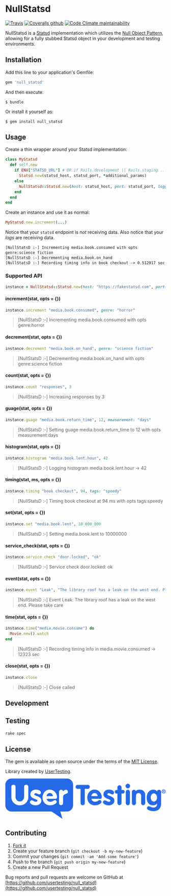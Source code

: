 # NullStatsd
[![Travis](https://img.shields.io/travis/usertesting/null_statsd?style=for-the-badge&logo=travis)](https://travis-ci.org/usertesting/null_statsd) [![Coveralls github](https://img.shields.io/coveralls/github/usertesting/null_statsd?style=for-the-badge)](https://coveralls.io/github/usertesting/null_statsd) [![Code Climate maintainability](https://img.shields.io/codeclimate/maintainability/usertesting/null_statsd?style=for-the-badge)](https://codeclimate.com/github/usertesting/null_statsd)

NullStatsd is a [Statsd](https://github.com/statsd/statsd) implementation which utilizes the [Null Object Pattern](https://en.wikipedia.org/wiki/Null_object_pattern), allowing for a fully stubbed Statsd object in your development and testing environments.

## Installation

Add this line to your application's Gemfile:

```ruby
gem 'null_statsd'
```

And then execute:

    $ bundle

Or install it yourself as:

    $ gem install null_statsd

## Usage

Create a thin wrapper around your Statsd implementation:

```ruby
class MyStatsd
  def self.new
    if ENV["STATSD_URL"] # OR if Rails.development || Rails.staging ...
      Statsd.new(statsd_host, statsd_port, *additional_params)
    else
      NullStatsd::Statsd.new(host: statsd_host, port: statsd_port, logger: Rails.logger)
    end
  end
end
```

Create an instance and use it as normal:

```ruby
MyStatsd.new.increment(...)
```

Notice that your `statsd` endpoint is _not_ receiving data. Also notice that your _logs_ are receiving data.

```
[NullStatsD :-] Incrementing media.book.consumed with opts genre:science fiction
[NullStatsD :-] Decrementing media.book.on_hand
[NullStatsD :-] Recording timing info in book checkout -> 0.512917 sec
```

### Supported API

```ruby
instance = NullStatsd::Statsd.new(host: "https://fakestatsd.com", port: 4242, logger: $stdout
```

#### increment(stat, opts = {})

```ruby
instance.increment "media.book.consumed", genre: "horror"
```

> [NullStatsD :-] Incrementing media.book.consumed with opts genre:horror

#### decrement(stat, opts = {})

```ruby
instance.decrement "media.book.on_hand", genre: "science fiction"
```

> [NullStatsD :-] Decrementing media.book.on_hand with opts genre:science fiction

#### count(stat, opts = {})

```ruby
instance.count "responses", 3
```

> [NullStatsD :-] Increasing responses by 3

#### guage(stat, opts = {})

```ruby
instance.guage "media.book.return_time", 12, measurement: "days"
```

> [NullStatsD :-] Setting guage media.book.return_time to 12 with opts measurement:days

#### histogram(stat, opts = {})

```ruby
instance.histogram "media.book.lent.hour", 42
```

> [NullStatsD :-] Logging histogram media.book.lent.hour -> 42

#### timing(stat, ms, opts = {})

```ruby
instance.timing "book checkout", 94, tags: "speedy"
```

> [NullStatsD :-] Timing book checkout at 94 ms with opts tags:speedy

#### set(stat, opts = {})

```ruby
instance.set "media.book.lent", 10_000_000
```

> [NullStatsD :-] Setting media.book.lent to 10000000

#### service_check(stat, opts = {})

```ruby
instance.service_check "door.locked", "ok"
```

> [NullStatsD :-] Service check door.locked: ok

#### event(stat, opts = {})

```ruby
instance.event "Leak", "The library roof has a leak on the west end. Please take care"
```

> [NullStatsD :-] Event Leak: The library roof has a leak on the west end. Please take care

#### time(stat, opts = {})

```ruby
instance.time("media.movie.consume") do
  Movie.new().watch
end
```

> [NullStatsD :-] Recording timing info in media.movie.consumed -> 12323 sec

#### close(stat, opts = {})

```ruby
instance.close
```

> [NullStatsD :-] Close called

## Development

## Testing

`rake spec`

## License

The gem is available as open source under the terms of the [MIT License](LICENSE.txt).

Library created by [UserTesting](https://usertesting.com).

![UserTesting](UserTesting.png)

## Contributing

1. [Fork it](https://github.com/usertesting/null_statsd/fork)
2. Create your feature branch (`git checkout -b my-new-feature`)
3. Commit your changes (`git commit -am 'Add some feature'`)
4. Push to the branch (`git push origin my-new-feature`)
5. Create a new Pull Request

Bug reports and pull requests are welcome on GitHub at [https://github.com/usertesting/null_statsd](https://github.com/usertesting/null_statsd)
